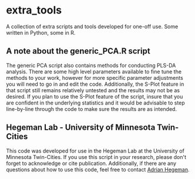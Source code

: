 # extra_tools
A collection of extra scripts and tools developed for one-off use. Some written in Python, some in R. 

## A note about the generic_PCA.R script
The generic PCA script also contains methods for conducting PLS-DA analysis. There are some high level parameters available to fine tune the methods to your work, however for more specific parameter adjustments you will need to go in and edit the code. Additionally, the S-Plot feature in that script still remains relatively untested and the results may not be as desired. If you plan to use the S-Plot feature of the script, insure that you are confident in the underlying statistics and it would be advisable to step line-by-line through the code to make sure the results are as intended.  

## Hegeman Lab - University of Minnesota Twin-Cities
This code was developed for use in the Hegeman Lab at the University of Minnesota Twin-Cities. If you use this script in your research, please don't forget to acknowledge or cite publication. Additionally, if there are any questions about how to use this code, feel free to contact [Adrian Hegeman](mailto:hegem007@umn.edu). 
